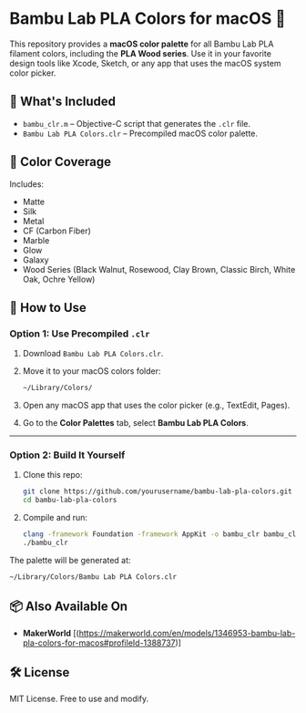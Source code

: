# Bambu Lab PLA Colors for macOS 🎨

This repository provides a **macOS color palette** for all Bambu Lab PLA filament colors, including the **PLA Wood series**. Use it in your favorite design tools like Xcode, Sketch, or any app that uses the macOS system color picker.

## 📂 What's Included

- `bambu_clr.m` – Objective-C script that generates the `.clr` file.
- `Bambu Lab PLA Colors.clr` – Precompiled macOS color palette.

## 🎯 Color Coverage

Includes:
- Matte  
- Silk  
- Metal  
- CF (Carbon Fiber)  
- Marble  
- Glow  
- Galaxy  
- Wood Series (Black Walnut, Rosewood, Clay Brown, Classic Birch, White Oak, Ochre Yellow)  

## 🚀 How to Use

### Option 1: Use Precompiled `.clr`

1. Download `Bambu Lab PLA Colors.clr`.
2. Move it to your macOS colors folder:

   ```bash
   ~/Library/Colors/
   ```

3. Open any macOS app that uses the color picker (e.g., TextEdit, Pages).
4. Go to the **Color Palettes** tab, select **Bambu Lab PLA Colors**.

---

### Option 2: Build It Yourself

1. Clone this repo:

   ```bash
   git clone https://github.com/yourusername/bambu-lab-pla-colors.git
   cd bambu-lab-pla-colors
   ```

2. Compile and run:

   ```bash
   clang -framework Foundation -framework AppKit -o bambu_clr bambu_clr.m
   ./bambu_clr
   ```

The palette will be generated at:

```bash
~/Library/Colors/Bambu Lab PLA Colors.clr
```

## 📦 Also Available On

- **MakerWorld** [(https://makerworld.com/en/models/1346953-bambu-lab-pla-colors-for-macos#profileId-1388737)]

## 🛠️ License

MIT License. Free to use and modify.
